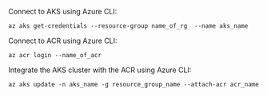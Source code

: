  Connect to AKS using Azure CLI:

`az aks get-credentials --resource-group name_of_rg  --name aks_name`

 Connect to ACR using Azure CLI:

 `az acr login --name_of_acr`

 Integrate the AKS cluster with the ACR using Azure CLI:

 `az aks update -n aks_name -g resource_group_name --attach-acr acr_name`